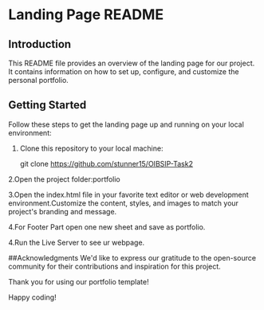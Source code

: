 # Landing Page README

## Introduction

This README file provides an overview of the landing page for our project. It contains information on how to set up, configure, and customize the personal portfolio.

## Getting Started

Follow these steps to get the landing page up and running on your local environment:

1. Clone this repository to your local machine:

   git clone https://github.com/stunner15/OIBSIP-Task2
   
2.Open the project folder:portfolio

3.Open the index.html file in your favorite text editor or web development environment.Customize the content, styles, and images to match your project's branding and message.

4.For Footer Part open one new sheet and save as portfolio.

4.Run the Live Server to see ur webpage.

##Acknowledgments
We'd like to express our gratitude to the open-source community for their contributions and inspiration for this project.

Thank you for using our portfolio template!

Happy coding!
